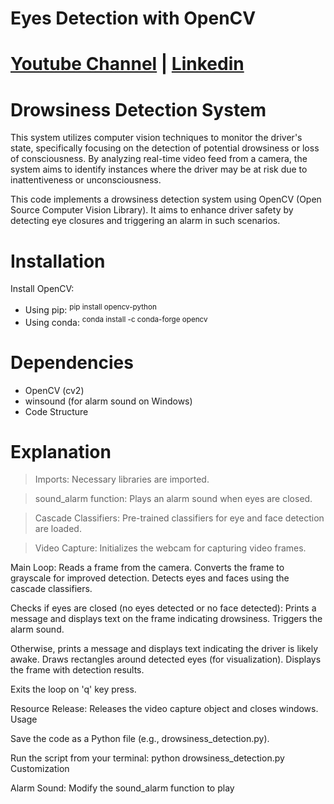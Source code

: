 # Eyes Detection with OpenCV
# [Youtube Channel](https://www.youtube.com/channel/UCrT5u-1_J1ogG4l0TKhj21g) | [Linkedin](https://www.linkedin.com/in/noureddin-sameer-45760a236/)
# Drowsiness Detection System

This system utilizes computer vision techniques to monitor the driver's state, specifically focusing on the detection of potential drowsiness or loss of consciousness. By analyzing real-time video feed from a camera, the system aims to identify instances where the driver may be at risk due to inattentiveness or unconsciousness.

This code implements a drowsiness detection system using OpenCV (Open Source Computer Vision Library). It aims to enhance driver safety by detecting eye closures and triggering an alarm in such scenarios.

# Installation

Install OpenCV:
* Using pip: <sup>pip install opencv-python</sup>
* Using conda: <sup>conda install -c conda-forge opencv</sup>

# Dependencies
* OpenCV (cv2)
* winsound (for alarm sound on Windows)
* Code Structure

# Explanation

>Imports: Necessary libraries are imported.

>sound_alarm function: Plays an alarm sound when eyes are closed.

>Cascade Classifiers: Pre-trained classifiers for eye and face detection are loaded.

>Video Capture: Initializes the webcam for capturing video frames.

Main Loop:
Reads a frame from the camera.
Converts the frame to grayscale for improved detection.
Detects eyes and faces using the cascade classifiers.

Checks if eyes are closed (no eyes detected or no face detected):
Prints a message and displays text on the frame indicating drowsiness.
Triggers the alarm sound.

Otherwise, prints a message and displays text indicating the driver is likely awake.
Draws rectangles around detected eyes (for visualization).
Displays the frame with detection results.

Exits the loop on 'q' key press.

Resource Release: Releases the video capture object and closes windows.
Usage

Save the code as a Python file (e.g., drowsiness_detection.py).

Run the script from your terminal: python drowsiness_detection.py
Customization

Alarm Sound: Modify the sound_alarm function to play
